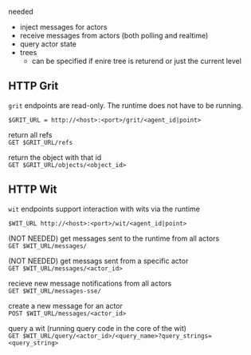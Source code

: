 
needed
 - inject messages for actors
 - receive messages from actors (both polling and realtime) 
 - query actor state
 - trees
   - can be specified if enire tree is returend or just the current level



## HTTP Grit
`grit` endpoints are read-only. The runtime does not have to be running.

`$GRIT_URL = http://<host>:<port>/grit/<agent_id|point>`

return all refs  
`GET $GRIT_URL/refs`

return the object with that id  
`GET $GRIT_URL/objects/<object_id>`


## HTTP Wit

`wit` endpoints support interaction with wits via the runtime  

`$WIT_URL http://<host>:<port>/wit/<agent_id|point>`

(NOT NEEDED) get messages sent to the runtime from all actors  
`GET $WIT_URL/messages/`

(NOT NEEDED) get messags sent from a specific actor  
`GET $WIT_URL/messages/<actor_id>`

recieve new message notifications from all actors  
`GET $WIT_URL/messages-sse/`

create a new message for an actor  
`POST $WIT_URL/messages/<actor_id>`

query a wit (running query code in the core of the wit)  
`GET $WIT_URL/query/<actor_id>/<query_name>?query_strings=<query_string>`